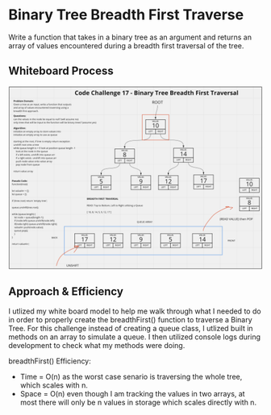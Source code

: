 # Binary Tree Breadth First Traverse
<!-- Description of the challenge -->
Write a function that takes in a binary tree as an argument and returns an array of values encountered during a breadth first traversal of the tree.

## Whiteboard Process
<!-- Embedded whiteboard image -->
![whiteboard img](./tree-breadth-first.png)

## Approach & Efficiency
<!-- What approach did you take? Discuss Why. What is the Big O space/time for this approach? -->
I utlized my white board model to help me walk through what I needed to do in order to properly create the breadthFirst() function to traverse a Binary Tree. For this challenge instead of creating a queue class, I utlized built in methods on an array to simulate a queue. I then utilized console logs during development to check what my methods were doing.

breadthFirst() Efficiency:
- Time = O(n) as the worst case senario is traversing the whole tree, which scales with n.
- Space = O(n) even though I am tracking the values in two arrays, at most there will only be n values in storage which scales directly with n.